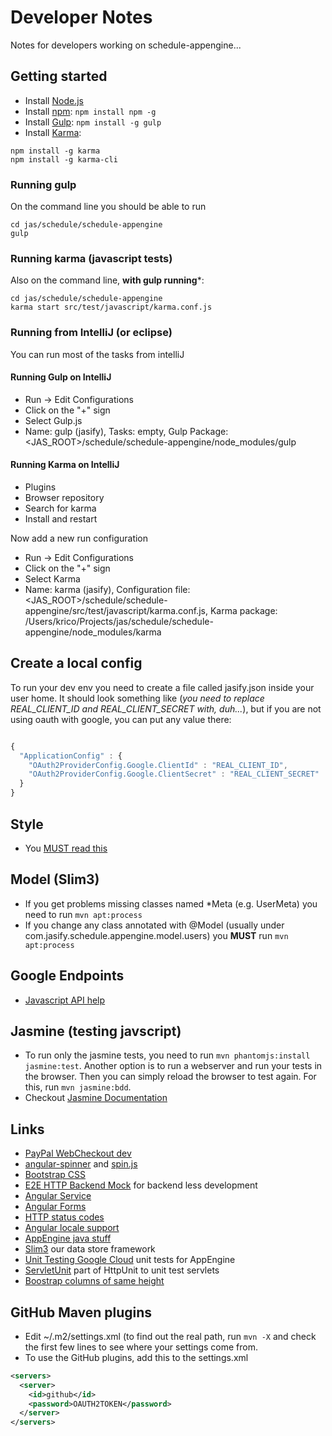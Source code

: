 # Developer Notes

Notes for developers working on schedule-appengine...

## Getting started

 * Install [Node.js](http://nodejs.org/)
 * Install [npm](https://npmjs.com): `npm install npm -g`
 * Install [Gulp](http://gulpjs.com/): `npm install -g gulp`
 * Install [Karma](http://karma-runner.github.io/):
 ```
 npm install -g karma
 npm install -g karma-cli
 ```

### Running gulp

On the command line you should be able to run
```
cd jas/schedule/schedule-appengine
gulp
```

### Running karma (javascript tests)

Also on the command line, **with gulp running***:

```
cd jas/schedule/schedule-appengine
karma start src/test/javascript/karma.conf.js
```

### Running from IntelliJ (or eclipse)

You can run most of the tasks from intelliJ

#### Running Gulp on IntelliJ

* Run -> Edit Configurations
* Click on the "+" sign
* Select Gulp.js
* Name: gulp (jasify), Tasks: empty, Gulp Package: <JAS_ROOT>/schedule/schedule-appengine/node_modules/gulp

#### Running Karma on IntelliJ

* Plugins
* Browser repository
* Search for karma
* Install and restart

Now add a new run configuration
* Run -> Edit Configurations
* Click on the "+" sign
* Select Karma
* Name: karma (jasify), Configuration file: <JAS_ROOT>/schedule/schedule-appengine/src/test/javascript/karma.conf.js, Karma package: /Users/krico/Projects/jas/schedule/schedule-appengine/node_modules/karma


## Create a local config

To run your dev env you need to create a file called jasify.json inside your user home.
It should look something like (*you need to replace REAL_CLIENT_ID and REAL_CLIENT_SECRET with, duh...*), but if you
are not using oauth with google, you can put any value there:

```javascript

{
  "ApplicationConfig" : {
    "OAuth2ProviderConfig.Google.ClientId" : "REAL_CLIENT_ID",
    "OAuth2ProviderConfig.Google.ClientSecret" : "REAL_CLIENT_SECRET"
  }
}


```
## Style

 * You [MUST read this](https://github.com/johnpapa/angularjs-styleguide)
 
## Model (Slim3)

 * If you get problems missing classes named *Meta (e.g. UserMeta) you need to run `mvn apt:process`
 * If you change any class annotated with @Model (usually under com.jasify.schedule.appengine.model.users) you **MUST**
 run `mvn apt:process`

## Google Endpoints
 * [Javascript API help](https://developers.google.com/api-client-library/javascript/dev/dev_jscript)

## Jasmine (testing javscript)

 * To run only the jasmine tests, you need to run `mvn phantomjs:install jasmine:test`.  Another option is to run a webserver
   and run your tests in the browser.  Then you can simply reload the browser to test again.  For this, run `mvn jasmine:bdd`.
 * Checkout [Jasmine Documentation](http://jasmine.github.io/2.0/introduction.html)

## Links

 * [PayPal WebCheckout dev](https://developer.paypal.com/docs/integration/web/web-checkout/)
 * [angular-spinner](https://github.com/urish/angular-spinner) and [spin.js](http://fgnass.github.io/spin.js/#!)
 * [Bootstrap CSS](http://getbootstrap.com/css/#overview)
 * [E2E HTTP Backend Mock](https://docs.angularjs.org/api/ngMockE2E/service/$httpBackend) for backend less development
 * [Angular Service](https://docs.angularjs.org/guide/services#creating-services)
 * [Angular Forms](https://docs.angularjs.org/guide/forms)
 * [HTTP status codes](http://www.w3.org/Protocols/rfc2616/rfc2616-sec10.html)
 * [Angular locale support](https://docs.angularjs.org/guide/i18n)
 * [AppEngine java stuff](https://cloud.google.com/appengine/docs/java/)
 * [Slim3](https://sites.google.com/site/slim3appengine/) our data store framework
 * [Unit Testing Google Cloud](https://cloud.google.com/appengine/docs/java/tools/localunittesting) unit tests for AppEngine
 * [ServletUnit](http://httpunit.sourceforge.net/doc/servletunit-intro.html) part of HttpUnit to unit test servlets
 * [Boostrap columns of same height](http://www.minimit.com/articles/solutions-tutorials/bootstrap-3-responsive-columns-of-same-height)


## GitHub Maven plugins

 * Edit ~/.m2/settings.xml (to find out the real path, run `mvn -X` and check the first few lines to see where your settings come from.
 * To use the GitHub plugins, add this to the settings.xml
```xml
<servers>
  <server>
    <id>github</id>
    <password>OAUTH2TOKEN</password>
  </server>
</servers>
```
